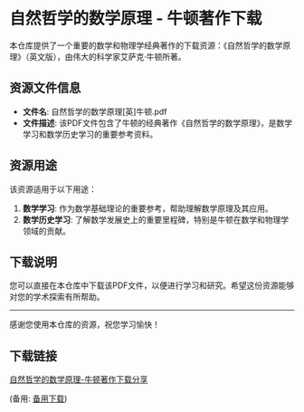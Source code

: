 # 自然哲学的数学原理 - 牛顿著作下载

本仓库提供了一个重要的数学和物理学经典著作的下载资源：《自然哲学的数学原理》（英文版），由伟大的科学家艾萨克·牛顿所著。

## 资源文件信息

- **文件名**: 自然哲学的数学原理[英]牛顿.pdf
- **文件描述**: 该PDF文件包含了牛顿的经典著作《自然哲学的数学原理》，是数学学习和数学历史学习的重要参考资料。

## 资源用途

该资源适用于以下用途：

1. **数学学习**: 作为数学基础理论的重要参考，帮助理解数学原理及其应用。
2. **数学历史学习**: 了解数学发展史上的重要里程碑，特别是牛顿在数学和物理学领域的贡献。

## 下载说明

您可以直接在本仓库中下载该PDF文件，以便进行学习和研究。希望这份资源能够对您的学术探索有所帮助。

---

感谢您使用本仓库的资源，祝您学习愉快！

## 下载链接
[自然哲学的数学原理-牛顿著作下载分享](https://pan.quark.cn/s/759cb6b18385) 

(备用: [备用下载](https://pan.baidu.com/s/1WWyEI4-pOWWAzGoczASNDA?pwd=9e23))

